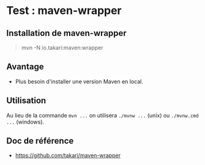 # Test : maven-wrapper

## Installation de maven-wrapper

> mvn -N io.takari:maven:wrapper

## Avantage 

- Plus besoin d'installer une version Maven en local. 

## Utilisation

Au lieu de la commande `mvn ...` on utilisera `./mvnw ...` (unix) ou `./mvnw.cmd ...` (windows).

## Doc de référence

- https://github.com/takari/maven-wrapper